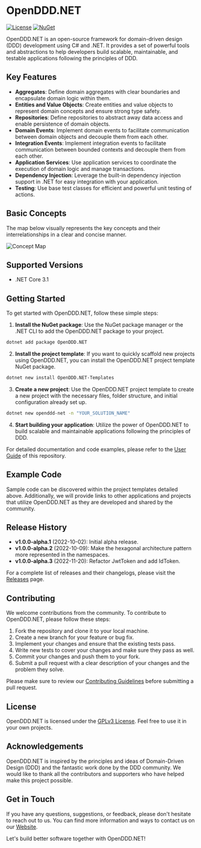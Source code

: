 # OpenDDD.NET

[![License](https://img.shields.io/badge/License-GPLv3-blue.svg)](https://www.gnu.org/licenses/gpl-3.0.html)
[![NuGet](https://img.shields.io/nuget/v/OpenDDD.NET.svg)](https://www.nuget.org/packages/OpenDDD.NET/)

OpenDDD.NET is an open-source framework for domain-driven design (DDD) development using C# and .NET. It provides a set of powerful tools and abstractions to help developers build scalable, maintainable, and testable applications following the principles of DDD.

## Key Features

- **Aggregates**: Define domain aggregates with clear boundaries and encapsulate domain logic within them.
- **Entities and Value Objects**: Create entities and value objects to represent domain concepts and ensure strong type safety.
- **Repositories**: Define repositories to abstract away data access and enable persistence of domain objects.
- **Domain Events**: Implement domain events to facilitate communication between domain objects and decouple them from each other.
- **Integration Events**: Implement integration events to facilitate communication between bounded contexts and decouple them from each other.
- **Application Services**: Use application services to coordinate the execution of domain logic and manage transactions.
- **Dependency Injection**: Leverage the built-in dependency injection support in .NET for easy integration with your application.
- **Testing**: Use base test classes for efficient and powerful unit testing of actions.

## Basic Concepts

The map below visually represents the key concepts and their interrelationships in a clear and concise manner.

![Concept Map](https://github.com/runemalm/OpenDDD.NET/blob/develop/concept-map.png)

## Supported Versions

- .NET Core 3.1

## Getting Started

To get started with OpenDDD.NET, follow these simple steps:

1. **Install the NuGet package**: Use the NuGet package manager or the .NET CLI to add the OpenDDD.NET package to your project.

```bash
dotnet add package OpenDDD.NET
```

2. **Install the project template**: If you want to quickly scaffold new projects using OpenDDD.NET, you can install the OpenDDD.NET project template NuGet package.

```bash
dotnet new install OpenDDD.NET-Templates
```

3. **Create a new project**: Use the OpenDDD.NET project template to create a new project with the necessary files, folder structure, and initial configuration already set up.

```bash
dotnet new openddd-net -n "YOUR_SOLUTION_NAME"
```

4. **Start building your application**: Utilize the power of OpenDDD.NET to build scalable and maintainable applications following the principles of DDD.

For detailed documentation and code examples, please refer to the [User Guide](https://opendddnet.readthedocs.io/en/latest/index.html) of this repository.

## Example Code

Sample code can be discovered within the project templates detailed above. Additionally, we will provide links to other applications and projects that utilize OpenDDD.NET as they are developed and shared by the community.

## Release History

- **v1.0.0-alpha.1** (2022-10-02): Initial alpha release.
- **v1.0.0-alpha.2** (2022-10-09): Make the hexagonal architecture pattern more represented in the namespaces.
- **v1.0.0-alpha.3** (2022-11-20): Refactor JwtToken and add IdToken.

For a complete list of releases and their changelogs, please visit the [Releases](https://github.com/runemalm/OpenDDD.NET/releases) page.

## Contributing

We welcome contributions from the community. To contribute to OpenDDD.NET, please follow these steps:

1. Fork the repository and clone it to your local machine.
2. Create a new branch for your feature or bug fix.
3. Implement your changes and ensure that the existing tests pass.
4. Write new tests to cover your changes and make sure they pass as well.
5. Commit your changes and push them to your fork.
6. Submit a pull request with a clear description of your changes and the problem they solve.

Please make sure to review our [Contributing Guidelines](https://github.com/runemalm/OpenDDD.NET/blob/master/CONTRIBUTING.md) before submitting a pull request.

## License

OpenDDD.NET is licensed under the [GPLv3 License](https://www.gnu.org/licenses/gpl-3.0.html). Feel free to use it in your own projects.

## Acknowledgements

OpenDDD.NET is inspired by the principles and ideas of Domain-Driven Design (DDD) and the fantastic work done by the DDD community. We would like to thank all the contributors and supporters who have helped make this project possible.

## Get in Touch

If you have any questions, suggestions, or feedback, please don't hesitate to reach out to us. You can find more information and ways to contact us on our [Website](https://www.openddd.net).

Let's build better software together with OpenDDD.NET!
